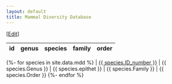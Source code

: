 ```yaml
---
layout: default
title: Mammal Diversity Database
---
```


[<a href="https://github.com/mammaldiversity/mammaldiversity.github.io/edit/master/index.md" target="_blank">Edit</a>]


|id|genus|species|family|order|
|---|---|---|---|---|
{%- for species in site.data.mdd %}
| <a name="{{ species.ID_number }}"></a>[{{ species.ID_number }}](#{{species.ID_number}}) | {{ species.Genus }} | {{ species.epithet }} | {{ species.Family }} | {{ species.Order }}
{%- endfor %}
